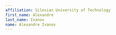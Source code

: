 ```yaml
---
affiliation: Silesian University of Technology
first_name: Alexandre
last_name: Ivanov
name: Alexandre Ivanov
---
```

